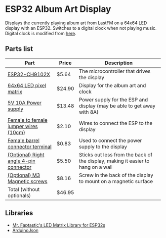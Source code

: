 # ESP32 Album Art Display
Displays the currently playing album art from LastFM on a 64x64 LED display with an ESP32. Switches to a digital clock when not playing music. Digital clock is modified from [here](https://github.com/hwiguna/HariFun_166_Morphing_Clock).

## Parts list
| Part      | Price | Description |
| ----------- | ----------- | ----------- |
| [ESP32-CH9102X](https://www.aliexpress.com/item/32959541446.html) | $5.64 | The microcontroller that drives the display |
| [64x64 LED pixel matrix](https://www.aliexpress.com/item/32757647402.html) | $24.90 | Display for the album art and clock |
| [5V 10A Power supply](https://www.aliexpress.com/item/1005002733082598.html) | $13.48 | Power supply for the ESP and display (may be able to get away with 8A) |
| [Female to female jumper wires (10cm)](https://www.aliexpress.com/item/32825558073.html) | $2.10 | Wires to connect the ESP to the display |
| [Female barrel connector terminal](https://www.aliexpress.com/item/32805447244.html) | $0.83 | Used to connect the power supply to the display |
| [(Optional) Right angle 4-pin connector](https://www.amazon.com/Kentek-Degree-Internal-Computer-Adapter/dp/B07KS4X9YN) | $5.50 | Sticks out less from the back of the display, making it easier to hang on a wall |
| [(Optional) M3 Magnetic screws](https://www.aliexpress.com/item/32791055820.html) | $8.16 | Screw in the back of the display to mount on a magnetic surface
| Total (without optionals) | $46.95 | |

## Libraries
* [Mr. Faptastic's LED Matrix Library for ESP32s](https://github.com/mrfaptastic/ESP32-HUB75-MatrixPanel-I2S-DMA)
* [ArduinoJson](https://github.com/bblanchon/ArduinoJson)
